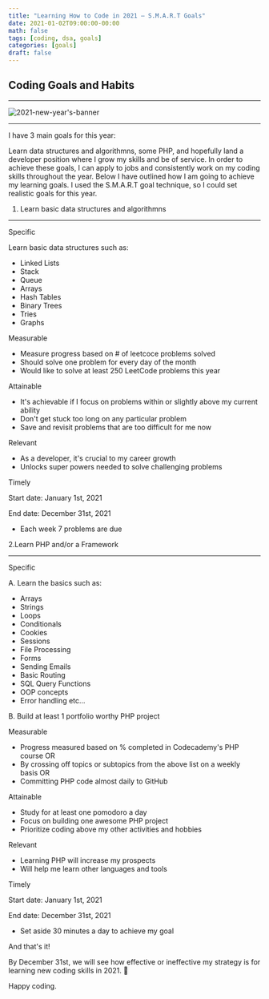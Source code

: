 ```yaml
---
title: "Learning How to Code in 2021 – S.M.A.R.T Goals"
date: 2021-01-02T09:00:00-00:00
math: false
tags: [coding, dsa, goals]
categories: [goals]
draft: false
---
```

## Coding Goals and Habits

-----------------------------------------------
![2021-new-year's-banner](https://media.istockphoto.com/id/1196044258/vector/2021-neon-signboard-bright-colorful-sign-festive-vector-banner.jpg?s=612x612&w=0&k=20&c=_YFwS-UXM-UotglpiHck99320gFcG5vLwr2dec4Bcew=)

-----------------------------------------------

I have 3 main goals for this year:

Learn data structures and algorithmns, some PHP, and hopefully land a developer position where I grow my skills and be of service. In order to achieve these goals, I can apply to jobs and consistently work on my coding skills throughout the year. Below I have outlined how I am going to achieve my learning goals. I used the S.M.A.R.T goal technique, so I could set realistic goals for this year.

1. Learn basic data structures and algorithmns

-----------------------------------------------

Specific

Learn basic data structures such as:

- Linked Lists
- Stack
- Queue
- Arrays
- Hash Tables
- Binary Trees
- Tries
- Graphs

Measurable

- Measure progress based on # of leetcoce problems solved
- Should solve one problem for every day of the month
- Would like to solve at least 250 LeetCode problems this year

Attainable

- It's achievable if I focus on problems within or slightly above my current ability
- Don't get stuck too long on any particular problem
- Save and revisit problems that are too difficult for me now

Relevant

- As a developer, it's crucial to my career growth
- Unlocks super powers needed to solve challenging problems

Timely

Start date: January 1st, 2021

End date: December 31st, 2021

- Each week 7 problems are due

2.Learn PHP and/or a Framework

-----------------------------------------------

Specific

A. Learn the basics such as:

- Arrays
- Strings
- Loops
- Conditionals
- Cookies
- Sessions
- File Processing
- Forms
- Sending Emails
- Basic Routing
- SQL Query Functions
- OOP concepts
- Error handling etc...

B. Build at least 1 portfolio worthy PHP project

Measurable

- Progress measured based on % completed in Codecademy's PHP course OR
- By crossing off topics or subtopics from the above list on a weekly basis OR
- Committing PHP code almost daily to GitHub

Attainable

- Study for at least one pomodoro a day
- Focus on building one awesome PHP project
- Prioritize coding above my other activities and hobbies

Relevant

- Learning PHP will increase my prospects
- Will help me learn other languages and tools

Timely

Start date: January 1st, 2021

End date: December 31st, 2021

- Set aside 30 minutes a day to achieve my goal

And that's it!

By December 31st, we will see how effective or ineffective my strategy is for learning new coding skills in 2021. 🙂

Happy coding.
